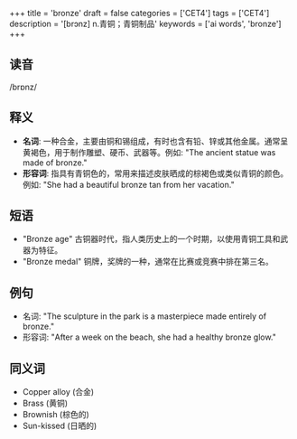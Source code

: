 +++
title = 'bronze'
draft = false
categories = ['CET4']
tags = ['CET4']
description = '[brɔnz] n.青铜；青铜制品'
keywords = ['ai words', 'bronze']
+++

## 读音
/brɒnz/

## 释义
- **名词**: 一种合金，主要由铜和锡组成，有时也含有铅、锌或其他金属。通常呈黄褐色，用于制作雕塑、硬币、武器等。例如: "The ancient statue was made of bronze."
- **形容词**: 指具有青铜色的，常用来描述皮肤晒成的棕褐色或类似青铜的颜色。例如: "She had a beautiful bronze tan from her vacation."

## 短语
- "Bronze age" 古铜器时代，指人类历史上的一个时期，以使用青铜工具和武器为特征。
- "Bronze medal" 铜牌，奖牌的一种，通常在比赛或竞赛中排在第三名。

## 例句
- 名词: "The sculpture in the park is a masterpiece made entirely of bronze."
- 形容词: "After a week on the beach, she had a healthy bronze glow."

## 同义词
- Copper alloy (合金)
- Brass (黄铜)
- Brownish (棕色的)
- Sun-kissed (日晒的)

